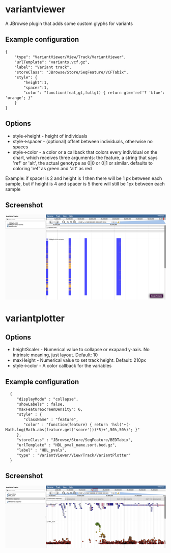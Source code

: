 # variantviewer

A JBrowse plugin that adds some custom glyphs for variants

## Example configuration

    {
        "type": "VariantViewer/View/Track/VariantViewer",
        "urlTemplate": "variants.vcf.gz",
        "label": "Variant track",
        "storeClass": "JBrowse/Store/SeqFeature/VCFTabix",
        "style": {
            "height":1,
            "spacer":1,
            "color": "function(feat,gt,fullgt) { return gt=='ref'? 'blue': 'orange'; }"
        }
    }

## Options

* style->height - height of individuals
* style->spacer - (optional) offset between individuals, otherwise no spaces
* style->color - a color or a callback that colors every individual on the chart, which receives three arguments: the feature, a string that says 'ref' or 'alt', the actual genotype as 0|0 or 0|1 or similar. defaults to coloring 'ref' as green and 'alt' as red

Example: if spacer is 2 and height is 1 then there will be 1 px between each sample, but if height is 4 and spacer is 5 there will still be 1px between each sample

## Screenshot

![](img/example.png)


# variantplotter


## Options

* heightScaler - Numerical value to collapse or exapand y-axis. No intrinsic meaning, just layout. Default: 10
* maxHeight - Numerical value to set track height. Default: 210px
* style->color - A color callback for the variables

## Example configuration

      {
         "displayMode" : "collapse",
         "showLabels" : false,
         "maxFeatureScreenDensity": 6,
         "style" : {
            "className" : "feature",
            "color" : "function(feature) { return 'hsl('+(-Math.log(Math.abs(feature.get('score')))*5)+',50%,50%)'; }"
         },
         "storeClass" : "JBrowse/Store/SeqFeature/BEDTabix",
         "urlTemplate" : "HDL_pval_name.sort.bed.gz",
         "label" : "HDL_pvals",
         "type" : "VariantViewer/View/Track/VariantPlotter"
      }

## Screenshot

![](img/plotter.png)

